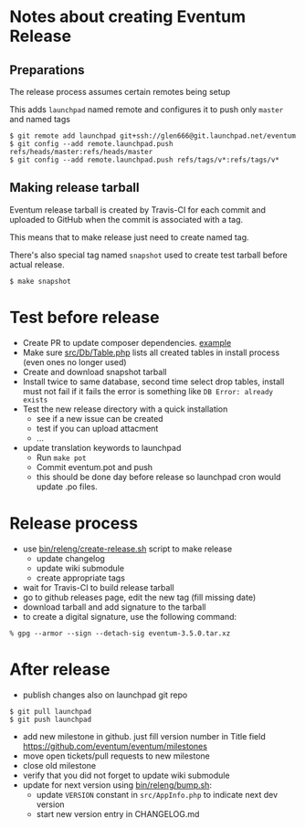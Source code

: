 # Notes about creating Eventum Release

## Preparations

The release process assumes certain remotes being setup

This adds `launchpad` named remote and configures it to push only `master` and named tags
```
$ git remote add launchpad git+ssh://glen666@git.launchpad.net/eventum
$ git config --add remote.launchpad.push refs/heads/master:refs/heads/master
$ git config --add remote.launchpad.push refs/tags/v*:refs/tags/v*
```

## Making release tarball

Eventum release tarball is created by Travis-CI for each commit and uploaded to
GitHub when the commit is associated with a tag.

This means that to make release just need to create named tag.

There's also special tag named `snapshot` used to create test tarball before actual release.

```
$ make snapshot
```

# Test before release

- Create PR to update composer dependencies. [example](https://github.com/eventum/eventum/pull/360)
- Make sure [src/Db/Table.php](src/Db/Table.php) lists all created tables in install process (even ones no longer used)
- Create and download snapshot tarball
- Install twice to same database, second time select drop tables, install must not fail
if it fails the error is something like `DB Error: already exists`
- Test the new release directory with a quick installation
  * see if a new issue can be created
  * test if you can upload attacment
  * ...
- update translation keywords to launchpad
  * Run `make pot`
  * Commit eventum.pot and push
  * this should be done day before release so launchpad cron would update .po files.

# Release process

- use [bin/releng/create-release.sh](bin/releng/create-release.sh) script to make release
  - update changelog
  - update wiki submodule
  - create appropriate tags
- wait for Travis-CI to build release tarball
- go to github releases page, edit the new tag (fill missing date)
- download tarball and add signature to the tarball
- to create a digital signature, use the following command:
```
% gpg --armor --sign --detach-sig eventum-3.5.0.tar.xz
```

# After release

- publish changes also on launchpad git repo
```
$ git pull launchpad
$ git push launchpad
```
- add new milestone in github. just fill version number in Title field https://github.com/eventum/eventum/milestones
- move open tickets/pull requests to new milestone
- close old milestone
- verify that you did not forget to update wiki submodule
- update for next version using [bin/releng/bump.sh](bin/releng/bump.sh):
  - update `VERSION` constant in `src/AppInfo.php` to indicate next dev version
  - start new version entry in CHANGELOG.md

